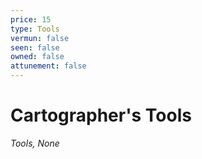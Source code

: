 ```yaml
---
price: 15
type: Tools
vermun: false
seen: false
owned: false
attunement: false
---
```

# Cartographer's Tools

*Tools, None*